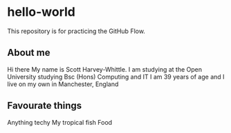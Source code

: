 # hello-world
This repository is for practicing the GitHub Flow.

## About me
Hi there My name is Scott Harvey-Whittle.
I am studying at the Open University studying Bsc (Hons) Computing and IT
I am 39 years of age and I live on my own in Manchester, England 

## Favourate things
Anything techy
My tropical fish
Food
